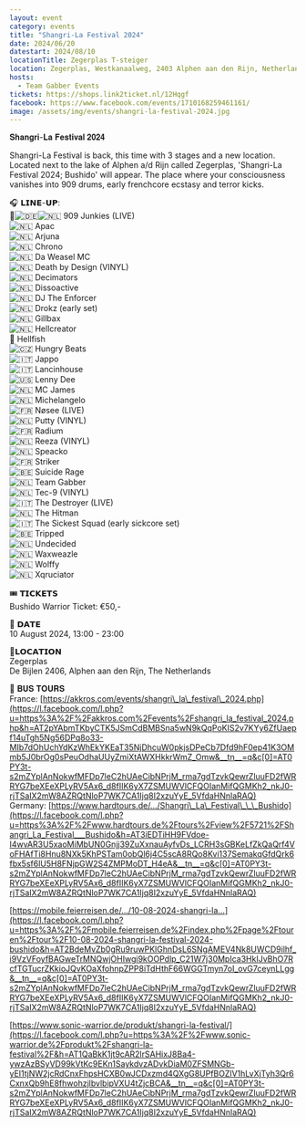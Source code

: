 ```yaml
---
layout: event
category: events
title: "Shangri-La Festival 2024"
date: 2024/06/20
datestart: 2024/08/10
locationTitle: Zegerplas T-steiger
location: Zegerplas, Westkanaalweg, 2403 Alphen aan den Rijn, Netherlands
hosts:
  - Team Gabber Events
tickets: https://shops.link2ticket.nl/12Hqgf
facebook: https://www.facebook.com/events/1710168259461161/
image: /assets/img/events/shangri-la-festival-2024.jpg
---
```


𝐒𝐡𝐚𝐧𝐠𝐫𝐢-𝐋𝐚 𝐅𝐞𝐬𝐭𝐢𝐯𝐚𝐥 𝟐𝟎𝟐𝟒

Shangri-La Festival is back, this time with 3 stages and a new location. Located next to the lake of Alphen a/d Rijn called Zegerplas, 'Shangri-La Festival 2024; Bushido' will appear. The place where your consciousness vanishes into 909 drums, early frenchcore ecstasy and terror kicks.

🎧 𝗟𝗜𝗡𝗘-𝗨𝗣:  
🏴󠁧󠁢󠁳󠁣󠁴󠁿![🇩🇪](https://static.xx.fbcdn.net/images/emoji.php/v9/t75/2/16/1f1e9_1f1ea.png)![🇳🇱](https://static.xx.fbcdn.net/images/emoji.php/v9/tbd/2/16/1f1f3_1f1f1.png) 909 Junkies (LIVE)  
![🇳🇱](https://static.xx.fbcdn.net/images/emoji.php/v9/tbd/2/16/1f1f3_1f1f1.png) Apac  
![🇳🇱](https://static.xx.fbcdn.net/images/emoji.php/v9/tbd/2/16/1f1f3_1f1f1.png) Arjuna  
![🇳🇱](https://static.xx.fbcdn.net/images/emoji.php/v9/tbd/2/16/1f1f3_1f1f1.png) Chrono  
![🇳🇱](https://static.xx.fbcdn.net/images/emoji.php/v9/tbd/2/16/1f1f3_1f1f1.png) Da Weasel MC  
![🇳🇱](https://static.xx.fbcdn.net/images/emoji.php/v9/tbd/2/16/1f1f3_1f1f1.png) Death by Design (VINYL)  
![🇳🇱](https://static.xx.fbcdn.net/images/emoji.php/v9/tbd/2/16/1f1f3_1f1f1.png) Decimators  
![🇳🇱](https://static.xx.fbcdn.net/images/emoji.php/v9/tbd/2/16/1f1f3_1f1f1.png) Dissoactive  
![🇳🇱](https://static.xx.fbcdn.net/images/emoji.php/v9/tbd/2/16/1f1f3_1f1f1.png) DJ The Enforcer  
![🇳🇱](https://static.xx.fbcdn.net/images/emoji.php/v9/tbd/2/16/1f1f3_1f1f1.png) Drokz (early set)  
![🇳🇱](https://static.xx.fbcdn.net/images/emoji.php/v9/tbd/2/16/1f1f3_1f1f1.png) Gillbax  
![🇳🇱](https://static.xx.fbcdn.net/images/emoji.php/v9/tbd/2/16/1f1f3_1f1f1.png) Hellcreator  
🏴󠁧󠁢󠁥󠁮󠁧󠁿 Hellfish  
![🇨🇿](https://static.xx.fbcdn.net/images/emoji.php/v9/td8/2/16/1f1e8_1f1ff.png) Hungry Beats  
![🇮🇹](https://static.xx.fbcdn.net/images/emoji.php/v9/t18/2/16/1f1ee_1f1f9.png) Jappo  
![🇮🇹](https://static.xx.fbcdn.net/images/emoji.php/v9/t18/2/16/1f1ee_1f1f9.png) Lancinhouse  
![🇺🇸](https://static.xx.fbcdn.net/images/emoji.php/v9/tf2/2/16/1f1fa_1f1f8.png) Lenny Dee  
![🇳🇱](https://static.xx.fbcdn.net/images/emoji.php/v9/tbd/2/16/1f1f3_1f1f1.png) MC James  
![🇳🇱](https://static.xx.fbcdn.net/images/emoji.php/v9/tbd/2/16/1f1f3_1f1f1.png) Michelangelo  
![🇫🇷](https://static.xx.fbcdn.net/images/emoji.php/v9/td3/2/16/1f1eb_1f1f7.png) Nøsee (LIVE)  
![🇳🇱](https://static.xx.fbcdn.net/images/emoji.php/v9/tbd/2/16/1f1f3_1f1f1.png) Putty (VINYL)  
![🇫🇷](https://static.xx.fbcdn.net/images/emoji.php/v9/td3/2/16/1f1eb_1f1f7.png) Radium  
![🇳🇱](https://static.xx.fbcdn.net/images/emoji.php/v9/tbd/2/16/1f1f3_1f1f1.png) Reeza (VINYL)  
![🇳🇱](https://static.xx.fbcdn.net/images/emoji.php/v9/tbd/2/16/1f1f3_1f1f1.png) Speacko  
![🇫🇷](https://static.xx.fbcdn.net/images/emoji.php/v9/td3/2/16/1f1eb_1f1f7.png) Striker  
![🇧🇪](https://static.xx.fbcdn.net/images/emoji.php/v9/tf3/2/16/1f1e7_1f1ea.png) Suicide Rage  
![🇳🇱](https://static.xx.fbcdn.net/images/emoji.php/v9/tbd/2/16/1f1f3_1f1f1.png) Team Gabber  
![🇳🇱](https://static.xx.fbcdn.net/images/emoji.php/v9/tbd/2/16/1f1f3_1f1f1.png) Tec-9 (VINYL)  
![🇮🇹](https://static.xx.fbcdn.net/images/emoji.php/v9/t18/2/16/1f1ee_1f1f9.png) The Destroyer (LIVE)  
![🇳🇱](https://static.xx.fbcdn.net/images/emoji.php/v9/tbd/2/16/1f1f3_1f1f1.png) The Hitman  
![🇮🇹](https://static.xx.fbcdn.net/images/emoji.php/v9/t18/2/16/1f1ee_1f1f9.png) The Sickest Squad (early sickcore set)  
![🇧🇪](https://static.xx.fbcdn.net/images/emoji.php/v9/tf3/2/16/1f1e7_1f1ea.png) Tripped  
![🇳🇱](https://static.xx.fbcdn.net/images/emoji.php/v9/tbd/2/16/1f1f3_1f1f1.png) Undecided  
![🇳🇱](https://static.xx.fbcdn.net/images/emoji.php/v9/tbd/2/16/1f1f3_1f1f1.png) Waxweazle  
![🇳🇱](https://static.xx.fbcdn.net/images/emoji.php/v9/tbd/2/16/1f1f3_1f1f1.png) Wolffy  
![🇳🇱](https://static.xx.fbcdn.net/images/emoji.php/v9/tbd/2/16/1f1f3_1f1f1.png) Xqruciator

🎟️ 𝗧𝗜𝗖𝗞𝗘𝗧𝗦  
Bushido Warrior Ticket: €50,-

📅 𝗗𝗔𝗧𝗘  
10 August 2024, 13:00 - 23:00

📍𝗟𝗢𝗖𝗔𝗧𝗜𝗢𝗡  
Zegerplas  
De Bijlen 2406, Alphen aan den Rijn, The Netherlands

🚏 𝐁𝐔𝐒 𝐓𝐎𝐔𝐑𝐒  
France: [https://akkros.com/events/shangri\_la\_festival\_2024.php](https://l.facebook.com/l.php?u=https%3A%2F%2Fakkros.com%2Fevents%2Fshangri_la_festival_2024.php&h=AT2pYAbmTKbyCTK5JSmCdBMBSna5wN9kQqPoKIS2v7KYy6ZfUaepf14uTgh5Ng56DPq8o33-MIb7dOhUchYdKzWhEkYKEaT35NjDhcuW0pkjsDPeCb7Dfd9hF0ep41K3OMmb5J0brOg0sPeuOdhaUUyZmiXtAWXHkkrWmZ_Omw&__tn__=q&c[0]=AT0PY3t-s2mZYplAnNokwfMFDp7leC2hUAeCibNPrjM_rma7gdTzvkQewrZluuFD2fWRRYG7beXEeXPLyRV5Ax6_d8fIIK6yX7ZSMUWVlCFQOIanMifQGMKh2_nkJ0-rjTSaIX2mW8AZRQtNloP7WK7CA1Ijq8I2xzuYyE_5VfdaHNnlaRAQ)  
Germany: [https://www.hardtours.de/.../Shangri\_La\_Festival\_\_\_Bushido](https://l.facebook.com/l.php?u=https%3A%2F%2Fwww.hardtours.de%2Ftours%2Fview%2F5721%2FShangri_La_Festival___Bushido&h=AT3iEDTiHH9FVdoe-I4wvAR3U5xaoMiMbUN0Gnjj39ZuXxnauAyfvDs_LCRH3sGBKeLfZkQaQrf4VoFHAfTi8Hnu8NXk5KhPSTam0obQl6j4C5scA8RQo8Kvi137SemakqGfdQrk6fbx5sf6lU5H8FNjpGW2S4ZMPMoDT_H4eA&__tn__=q&c[0]=AT0PY3t-s2mZYplAnNokwfMFDp7leC2hUAeCibNPrjM_rma7gdTzvkQewrZluuFD2fWRRYG7beXEeXPLyRV5Ax6_d8fIIK6yX7ZSMUWVlCFQOIanMifQGMKh2_nkJ0-rjTSaIX2mW8AZRQtNloP7WK7CA1Ijq8I2xzuYyE_5VfdaHNnlaRAQ)

[https://mobile.feierreisen.de/.../10-08-2024-shangri-la...](https://l.facebook.com/l.php?u=https%3A%2F%2Fmobile.feierreisen.de%2Findex.php%2Fpage%2Ftouren%2Ftour%2F10-08-2024-shangri-la-festival-2024-bushido&h=AT2BdeMvZb0gRu9ruwPKlGhnDsL6SNgAMEV4Nk8UWCD9ilhf_i9VzVFoyfBAGweTrMNQwjOHIwgi9kOOPdlp_C21W7j30MpIca3HkIJvBhO7RcfTGTucrZKkioJQvKOaXfohnpZPP8iTdHthF66WGGTmyn7oI_ovG7ceynLLgg&__tn__=q&c[0]=AT0PY3t-s2mZYplAnNokwfMFDp7leC2hUAeCibNPrjM_rma7gdTzvkQewrZluuFD2fWRRYG7beXEeXPLyRV5Ax6_d8fIIK6yX7ZSMUWVlCFQOIanMifQGMKh2_nkJ0-rjTSaIX2mW8AZRQtNloP7WK7CA1Ijq8I2xzuYyE_5VfdaHNnlaRAQ)

[https://www.sonic-warrior.de/produkt/shangri-la-festival/](https://l.facebook.com/l.php?u=https%3A%2F%2Fwww.sonic-warrior.de%2Fprodukt%2Fshangri-la-festival%2F&h=AT1QaBkK1jt9cAR2lrSAHixJ8Ba4-ywzAzBSyVD99kVtKc9EKn1SaykdvzADvkDiaM0ZFSMNGb-yEI1tjNW2jcRdCnxFhpsHCXB0wJCDxzmd4QXgG8UPfBOZlV1hLvXjTyh3Qr6CxnxQb9hE8fhwohzjlbvlbipVXU4tZjcBCA&__tn__=q&c[0]=AT0PY3t-s2mZYplAnNokwfMFDp7leC2hUAeCibNPrjM_rma7gdTzvkQewrZluuFD2fWRRYG7beXEeXPLyRV5Ax6_d8fIIK6yX7ZSMUWVlCFQOIanMifQGMKh2_nkJ0-rjTSaIX2mW8AZRQtNloP7WK7CA1Ijq8I2xzuYyE_5VfdaHNnlaRAQ)